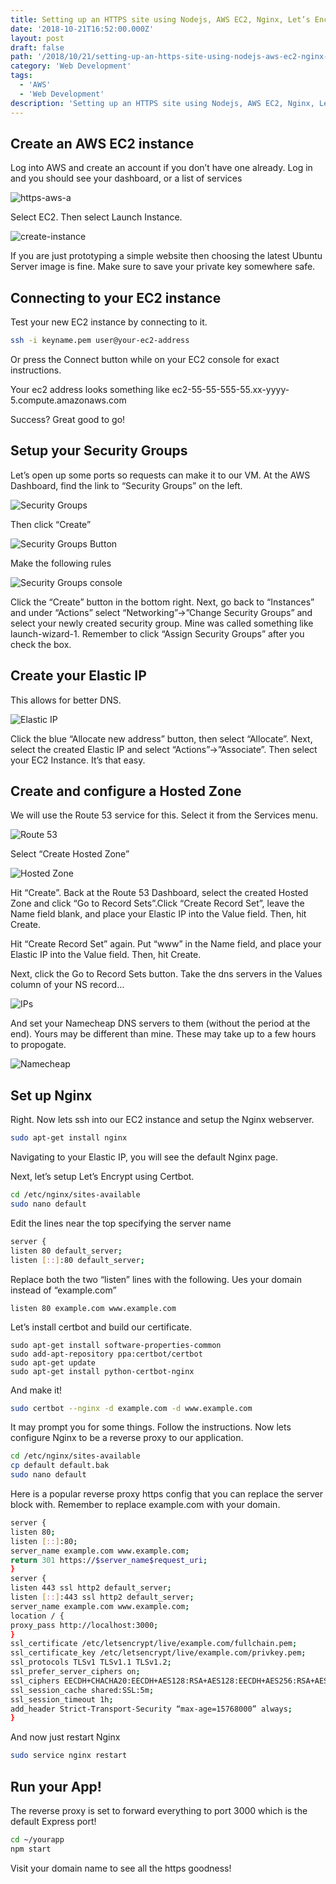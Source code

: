 ```yaml
---
title: Setting up an HTTPS site using Nodejs, AWS EC2, Nginx, Let’s Encrypt, and Namecheap
date: '2018-10-21T16:52:00.000Z'
layout: post
draft: false
path: '/2018/10/21/setting-up-an-https-site-using-nodejs-aws-ec2-nginx-lets-encrypt-and-namecheap//'
category: 'Web Development'
tags:
  - 'AWS'
  - 'Web Development'
description: 'Setting up an HTTPS site using Nodejs, AWS EC2, Nginx, Let’s Encrypt, and Namecheap'
---
```


## Create an AWS EC2 instance

Log into AWS and create an account if you don’t have one already. Log in and you should see your dashboard, or a list of services

![https-aws-a](./https-aws-a.png)

Select EC2. Then select Launch Instance.

![create-instance](./https-aws-b.png)

If you are just prototyping a simple website then choosing the latest Ubuntu Server image is fine. Make sure to save your private key somewhere safe.

## Connecting to your EC2 instance

Test your new EC2 instance by connecting to it.

```sh
ssh -i keyname.pem user@your-ec2-address
```

Or press the Connect button while on your EC2 console for exact instructions.

Your ec2 address looks something like ec2-55-55-555-55.xx-yyyy-5.compute.amazonaws.com

Success? Great good to go!

## Setup your Security Groups

Let’s open up some ports so requests can make it to our VM. At the AWS Dashboard, find the link to “Security Groups” on the left.

![Security Groups](./https-aws-c.png)

Then click “Create”

![Security Groups Button](./aws-security-groups-btn.png)

Make the following rules

![Security Groups console](./aws-security-groups.png)

Click the “Create” button in the bottom right. Next, go back to “Instances” and under “Actions” select “Networking”->”Change Security Groups” and select your newly created security group. Mine was called something like launch-wizard-1. Remember to click “Assign Security Groups” after you check the box.

## Create your Elastic IP

This allows for better DNS.

![Elastic IP](./elastic-ips.png)

Click the blue “Allocate new address” button, then select “Allocate”. Next, select the created Elastic IP and select “Actions”->”Associate”. Then select your EC2 Instance. It’s that easy.

## Create and configure a Hosted Zone

We will use the Route 53 service for this. Select it from the Services menu.

![Route 53](./route-53.png)

Select “Create Hosted Zone”

![Hosted Zone](./hosted-zone.png)

Hit “Create”. Back at the Route 53 Dashboard, select the created Hosted Zone and click “Go to Record Sets”.Click “Create Record Set”, leave the Name field blank, and place your Elastic IP into the Value field. Then, hit Create.

Hit “Create Record Set” again. Put “www” in the Name field, and place your Elastic IP into the Value field. Then, hit Create.

Next, click the Go to Record Sets button. Take the dns servers in the Values column of your NS record…

![IPs](./IPs.png)

And set your Namecheap DNS servers to them (without the period at the end). Yours may be different than mine. These may take up to a few hours to propogate.

![Namecheap](./namecheap-dns.png)

## Set up Nginx

Right. Now lets ssh into our EC2 instance and setup the Nginx webserver.

```sh
sudo apt-get install nginx
```

Navigating to your Elastic IP, you will see the default Nginx page.

Next, let’s setup Let’s Encrypt using Certbot.

```sh
cd /etc/nginx/sites-available
sudo nano default
```

Edit the lines near the top specifying the server name

```sh
server {
listen 80 default_server;
listen [::]:80 default_server;
```

Replace both the two “listen” lines with the following. Ues your domain instead of “example.com”

```
listen 80 example.com www.example.com
```

Let’s install certbot and build our certificate.

```
sudo apt-get install software-properties-common
sudo add-apt-repository ppa:certbot/certbot
sudo apt-get update
sudo apt-get install python-certbot-nginx
```

And make it!

```sh
sudo certbot --nginx -d example.com -d www.example.com
```

It may prompt you for some things. Follow the instructions. Now lets configure Nginx to be a reverse proxy to our application.

```sh
cd /etc/nginx/sites-available
cp default default.bak
sudo nano default
```

Here is a popular reverse proxy https config that you can replace the server block with. Remember to replace example.com with your domain.

```sh
server {
listen 80;
listen [::]:80;
server_name example.com www.example.com;
return 301 https://$server_name$request_uri;
}
server {
listen 443 ssl http2 default_server;
listen [::]:443 ssl http2 default_server;
server_name example.com www.example.com;
location / {
proxy_pass http://localhost:3000;
}
ssl_certificate /etc/letsencrypt/live/example.com/fullchain.pem;
ssl_certificate_key /etc/letsencrypt/live/example.com/privkey.pem;
ssl_protocols TLSv1 TLSv1.1 TLSv1.2;
ssl_prefer_server_ciphers on;
ssl_ciphers EECDH+CHACHA20:EECDH+AES128:RSA+AES128:EECDH+AES256:RSA+AES256:EECDH+3DES:RSA+3DES:!MD5;
ssl_session_cache shared:SSL:5m;
ssl_session_timeout 1h;
add_header Strict-Transport-Security “max-age=15768000” always;
}
```

And now just restart Nginx

```sh
sudo service nginx restart
```

## Run your App!

The reverse proxy is set to forward everything to port 3000 which is the default Express port!

```sh
cd ~/yourapp
npm start
```

Visit your domain name to see all the https goodness!
